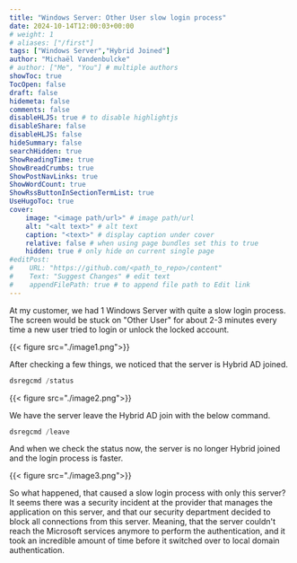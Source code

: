 ```yaml
---
title: "Windows Server: Other User slow login process"
date: 2024-10-14T12:00:03+00:00
# weight: 1
# aliases: ["/first"]
tags: ["Windows Server","Hybrid Joined"]
author: "Michaël Vandenbulcke"
# author: ["Me", "You"] # multiple authors
showToc: true
TocOpen: false
draft: false
hidemeta: false
comments: false
disableHLJS: true # to disable highlightjs
disableShare: false
disableHLJS: false
hideSummary: false
searchHidden: true
ShowReadingTime: true
ShowBreadCrumbs: true
ShowPostNavLinks: true
ShowWordCount: true
ShowRssButtonInSectionTermList: true
UseHugoToc: true
cover:
    image: "<image path/url>" # image path/url
    alt: "<alt text>" # alt text
    caption: "<text>" # display caption under cover
    relative: false # when using page bundles set this to true
    hidden: true # only hide on current single page
#editPost:
#    URL: "https://github.com/<path_to_repo>/content"
#    Text: "Suggest Changes" # edit text
#    appendFilePath: true # to append file path to Edit link
---
```

At my customer, we had 1 Windows Server with quite a slow login process. The screen would be stuck on "Other User" for about 2-3 minutes every time a new user tried to login or unlock the locked account. 

{{< figure src="./image1.png">}}

After checking a few things, we noticed that the server is Hybrid AD joined. 

```PowerShell
dsregcmd /status
```

{{< figure src="./image2.png">}}

We have the server leave the Hybrid AD join with the below command.

```PowerShell
dsregcmd /leave
```

And when we check the status now, the server is no longer Hybrid joined and the login process is faster.

{{< figure src="./image3.png">}}

So what happened, that caused a slow login process with only this server? It seems there was a security incident at the provider that manages the application on this server, and that our security department decided to block all connections from this server. Meaning, that the server couldn't reach the Microsoft services anymore to perform the authentication, and it took an incredible amount of time before it switched over to local domain authentication.